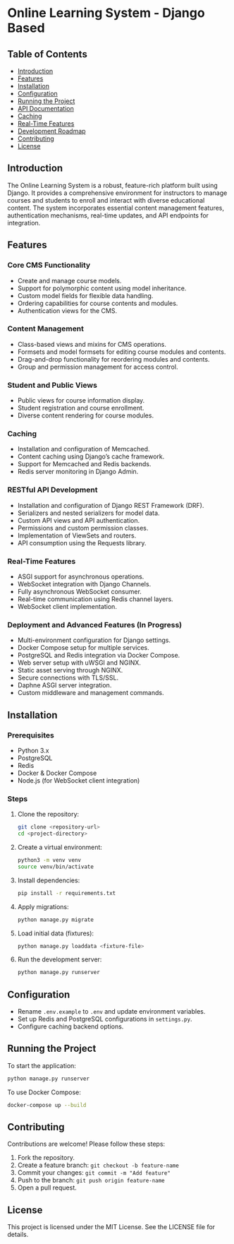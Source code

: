 # Online Learning System - Django Based

## Table of Contents
- [Introduction](#introduction)
- [Features](#features)
- [Installation](#installation)
- [Configuration](#configuration)
- [Running the Project](#running-the-project)
- [API Documentation](#api-documentation)
- [Caching](#caching)
- [Real-Time Features](#real-time-features)
- [Development Roadmap](#development-roadmap)
- [Contributing](#contributing)
- [License](#license)

## Introduction
The Online Learning System is a robust, feature-rich platform built using Django. It provides a comprehensive environment for instructors to manage courses and students to enroll and interact with diverse educational content. The system incorporates essential content management features, authentication mechanisms, real-time updates, and API endpoints for integration.

## Features

### Core CMS Functionality
- Create and manage course models.
- Support for polymorphic content using model inheritance.
- Custom model fields for flexible data handling.
- Ordering capabilities for course contents and modules.
- Authentication views for the CMS.

### Content Management
- Class-based views and mixins for CMS operations.
- Formsets and model formsets for editing course modules and contents.
- Drag-and-drop functionality for reordering modules and contents.
- Group and permission management for access control.

### Student and Public Views
- Public views for course information display.
- Student registration and course enrollment.
- Diverse content rendering for course modules.

### Caching
- Installation and configuration of Memcached.
- Content caching using Django’s cache framework.
- Support for Memcached and Redis backends.
- Redis server monitoring in Django Admin.

### RESTful API Development
- Installation and configuration of Django REST Framework (DRF).
- Serializers and nested serializers for model data.
- Custom API views and API authentication.
- Permissions and custom permission classes.
- Implementation of ViewSets and routers.
- API consumption using the Requests library.

### Real-Time Features
- ASGI support for asynchronous operations.
- WebSocket integration with Django Channels.
- Fully asynchronous WebSocket consumer.
- Real-time communication using Redis channel layers.
- WebSocket client implementation.

### Deployment and Advanced Features (In Progress)
- Multi-environment configuration for Django settings.
- Docker Compose setup for multiple services.
- PostgreSQL and Redis integration via Docker Compose.
- Web server setup with uWSGI and NGINX.
- Static asset serving through NGINX.
- Secure connections with TLS/SSL.
- Daphne ASGI server integration.
- Custom middleware and management commands.

## Installation

### Prerequisites
- Python 3.x
- PostgreSQL
- Redis
- Docker & Docker Compose
- Node.js (for WebSocket client integration)

### Steps
1. Clone the repository:
   ```bash
   git clone <repository-url>
   cd <project-directory>
   ```
2. Create a virtual environment:
   ```bash
   python3 -m venv venv
   source venv/bin/activate
   ```
3. Install dependencies:
   ```bash
   pip install -r requirements.txt
   ```
4. Apply migrations:
   ```bash
   python manage.py migrate
   ```
5. Load initial data (fixtures):
   ```bash
   python manage.py loaddata <fixture-file>
   ```
6. Run the development server:
   ```bash
   python manage.py runserver
   ```

## Configuration
- Rename `.env.example` to `.env` and update environment variables.
- Set up Redis and PostgreSQL configurations in `settings.py`.
- Configure caching backend options.

## Running the Project
To start the application:
```bash
python manage.py runserver
```

To use Docker Compose:
```bash
docker-compose up --build
```


## Contributing
Contributions are welcome! Please follow these steps:
1. Fork the repository.
2. Create a feature branch: `git checkout -b feature-name`
3. Commit your changes: `git commit -m "Add feature"`
4. Push to the branch: `git push origin feature-name`
5. Open a pull request.

## License
This project is licensed under the MIT License. See the LICENSE file for details.

